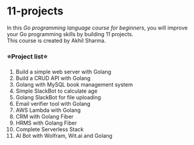 # 11-projects

In this _Go programming language course for beginners_, you will improve your Go programming skills by building 11 projects. <br>
This course is created by Akhil Sharma. <br>

### ⭐️Project list⭐️
1. Build a simple web server with Golang
2. Build a CRUD API with Golang
3. Golang with MySQL book management system
4. Simple SlackBot to calculate age
5. Golang SlackBot for file uploading
6. Email verifier tool with Golang
7. AWS Lambda with Golang
8. CRM with Golang Fiber
9. HRMS with Golang Fiber
10. Complete Serverless Stack
11. AI Bot with Wolfram, Wit.ai and Golang
